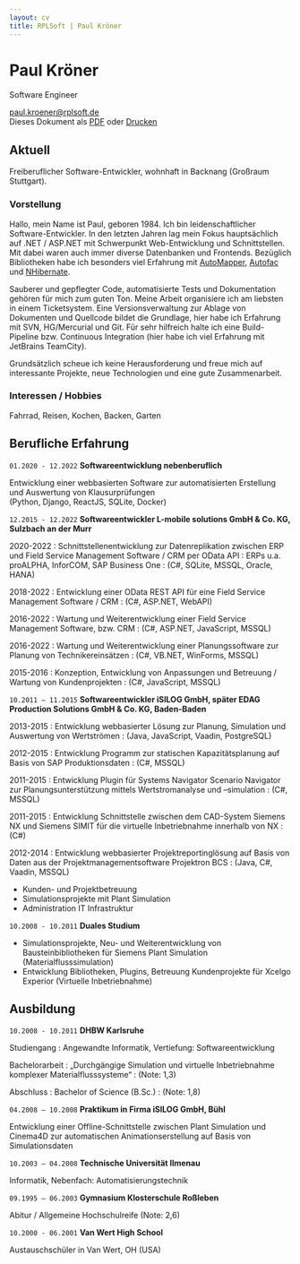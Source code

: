 ```yaml
---
layout: cv
title: RPLSoft | Paul Kröner
---
```


# Paul Kröner
  Software Engineer

<div id="webaddress">
	<a href="mailto:paul.kroener@rplsoft.de">paul.kroener@rplsoft.de</a>
	<div id="pdf">
		Dieses Dokument als 
		<a href="/assets/pdf/cv.pdf">PDF</a> oder 
		<a href="javascript:if(window.print)window.print()">Drucken</a>
	</div>
</div>


## Aktuell

Freiberuflicher Software-Entwickler, wohnhaft in Backnang (Großraum Stuttgart).

### Vorstellung

Hallo, mein Name ist Paul, geboren 1984. Ich bin leidenschaftlicher Software-Entwickler. In den letzten Jahren lag mein Fokus hauptsächlich auf .NET / ASP.NET mit Schwerpunkt Web-Entwicklung und Schnittstellen. Mit dabei waren auch immer diverse Datenbanken und Frontends. Bezüglich Bibliotheken habe ich besonders viel Erfahrung mit [AutoMapper](https://automapper.org/), [Autofac](https://autofac.org/) und [NHibernate](https://nhibernate.info/).

Sauberer und gepflegter Code, automatisierte Tests und Dokumentation gehören für mich zum guten Ton. Meine Arbeit organisiere ich am liebsten in einem Ticketsystem. Eine Versionsverwaltung zur Ablage von Dokumenten und Quellcode bildet die Grundlage, hier habe ich Erfahrung mit SVN, HG/Mercurial und Git. Für sehr hilfreich halte ich eine Build-Pipeline bzw. Continuous Integration (hier habe ich viel Erfahrung mit JetBrains TeamCity).

Grundsätzlich scheue ich keine Herausforderung und freue mich auf interessante Projekte, neue Technologien und eine gute Zusammenarbeit.

### Interessen / Hobbies

Fahrrad, Reisen, Kochen, Backen, Garten

## Berufliche Erfahrung

`01.2020 - 12.2022`
**Softwareentwicklung nebenberuflich**

Entwicklung einer webbasierten Software zur automatisierten Erstellung und Auswertung von Klausurprüfungen\
(Python, Django, ReactJS, SQLite, Docker)

`12.2015 - 12.2022`
**Softwareentwickler L-mobile solutions GmbH & Co. KG, Sulzbach an der Murr**

2020-2022
: Schnittstellenentwicklung zur Datenreplikation zwischen ERP und Field Service Management Software / CRM per OData API
: ERPs u.a. proALPHA, InforCOM, SAP Business One
: (C#, SQLite, MSSQL, Oracle, HANA)

2018-2022
: Entwicklung einer OData REST API für eine Field Service Management Software / CRM
: (C#, ASP.NET, WebAPI)

2016-2022
: Wartung und Weiterentwicklung einer Field Service Management Software, bzw. CRM
: (C#, ASP.NET, JavaScript, MSSQL)

2016-2022
: Wartung und Weiterentwicklung einer Planungssoftware zur Planung von Technikereinsätzen
: (C#, VB.NET, WinForms, MSSQL)

2015-2016
: Konzeption, Entwicklung von Anpassungen und Betreuung / Wartung von Kundenprojekten
: (C#, JavaScript, MSSQL)

`10.2011 – 11.2015`
**Softwareentwickler iSILOG GmbH, später EDAG Production Solutions GmbH & Co. KG, Baden-Baden**

2013-2015
: Entwicklung webbasierter Lösung zur Planung, Simulation und Auswertung von Wertströmen
: (Java, JavaScript, Vaadin, PostgreSQL)

2012-2015
: Entwicklung Programm zur statischen Kapazitätsplanung auf Basis von SAP Produktionsdaten
: (C#, MSSQL)

2011-2015
: Entwicklung Plugin für Systems Navigator Scenario Navigator zur Planungsunterstützung mittels Wertstromanalyse und –simulation 
: (C#, MSSQL)

2011-2015
: Entwicklung Schnittstelle zwischen dem CAD-System Siemens NX und Siemens SIMIT für die virtuelle Inbetriebnahme innerhalb von NX 
: (C#)

2012-2014
: Entwicklung webbasierter Projektreportinglösung auf Basis von Daten aus der Projektmanagementsoftware Projektron BCS 
: (Java, C#, Vaadin, MSSQL)

- Kunden- und Projektbetreuung
- Simulationsprojekte mit Plant Simulation
- Administration IT Infrastruktur

`10.2008 - 10.2011`
**Duales Studium**

- Simulationsprojekte, Neu- und Weiterentwicklung von Bausteinbibliotheken für Siemens Plant Simulation (Materialflusssimulation)
- Entwicklung Bibliotheken, Plugins, Betreuung Kundenprojekte für
Xcelgo Experior (Virtuelle Inbetriebnahme)

## Ausbildung

`10.2008 - 10.2011`
**DHBW Karlsruhe**

Studiengang
: Angewandte Informatik, Vertiefung: Softwareentwicklung

Bachelorarbeit
: &bdquo;Durchgängige Simulation und virtuelle Inbetriebnahme komplexer
Materialflusssysteme&ldquo;
: (Note: 1,3)

Abschluss
: Bachelor of Science (B.Sc.)
: (Note: 1,8)

`04.2008 – 10.2008`
**Praktikum in Firma iSILOG GmbH, Bühl**

Entwicklung einer Offline-Schnittstelle zwischen Plant Simulation und Cinema4D zur automatischen Animationserstellung auf Basis von Simulationsdaten

`10.2003 – 04.2008`
**Technische Universität Ilmenau**

Informatik, Nebenfach: Automatisierungstechnik

`09.1995 – 06.2003`
**Gymnasium Klosterschule Roßleben**

Abitur / Allgemeine Hochschulreife (Note: 2,6)

`10.2000 - 06.2001`
**Van Wert High School**

Austauschschüler in Van Wert, OH (USA)
